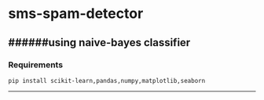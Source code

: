 # sms-spam-detector
######using naive-bayes classifier
---
### Requirements
 ```
 pip install scikit-learn,pandas,numpy,matplotlib,seaborn
 ```
 ___
